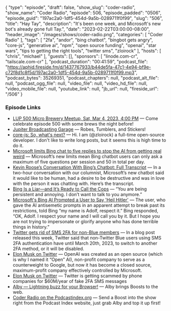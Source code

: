 {
  "type": "episode",
  "draft": false,
  "show_slug": "coder-radio",
  "show_name": "Coder Radio",
  "episode": 506,
  "episode_padded": "0506",
  "episode_guid": "197ac2a0-1df5-454d-9a5b-0289711f0f99",
  "slug": "506",
  "title": "Hay Tay",
  "description": "It's been one week, and Microsoft's new bot's already gone full Tay.",
  "date": "2023-02-22T03:00:00-08:00",
  "header_image": "/images/shows/coder-radio.png",
  "categories": [
    "Coder Radio"
  ],
  "tags": [
    "2fa",
    "andor",
    "bing chatbot",
    "bingbot gets angry",
    "core-js",
    "generative ai",
    "npm",
    "open source funding",
    "openai",
    "star wars",
    "tips to getting the right tools",
    "twitter sms",
    "zloirock"
  ],
  "hosts": [
    "chris",
    "michael"
  ],
  "guests": [],
  "sponsors": [
    "linode.com-cr",
    "tailscale.com-cr"
  ],
  "podcast_duration": "00:41:59",
  "podcast_file": "https://aphid.fireside.fm/d/1437767933/b44de5fa-47c1-4e94-bf9e-c72f8d1c8f5d/197ac2a0-1df5-454d-9a5b-0289711f0f99.mp3",
  "podcast_bytes": 35269351,
  "podcast_chapters": null,
  "podcast_alt_file": null,
  "podcast_ogg_file": null,
  "video_file": null,
  "video_hd_file": null,
  "video_mobile_file": null,
  "youtube_link": null,
  "jb_url": null,
  "fireside_url": "/506"
}


### Episode Links

  * [LUP 500 Micro Brewery Meetup, Sat, Mar 4, 2023, 4:00 PM](https://www.meetup.com/jupiterbroadcasting/events/291582264/ "LUP 500 Micro Brewery Meetup, Sat, Mar 4, 2023, 4:00 PM") — Come celebrate episode 500 with some brews the night before!
  * [Jupiter Broadcasting Garage](https://www.jupitergarage.com/ "Jupiter Broadcasting Garage") — Robes, Tumblers, and Stickers!
  * [core-js: So, what's next?](https://github.com/zloirock/core-js/blob/master/docs/2023-02-14-so-whats-next.md "core-js: So, what's next?") — Hi. I am (@zloirock) a full-time open-source developer. I don't like to write long posts, but it seems this is high time to do it.
  * [Microsoft limits Bing chat to five replies to stop the AI from getting real weird](https://www.theverge.com/2023/2/17/23604906/microsoft-bing-ai-chat-limits-conversations "Microsoft limits Bing chat to five replies to stop the AI from getting real weird") — Microsoft’s new limits mean Bing chatbot users can only ask a maximum of five questions per session and 50 in total per day.
  * [Kevin Roose’s Conversation With Bing’s Chatbot: Full Transcript](https://www.nytimes.com/2023/02/16/technology/bing-chatbot-transcript.html "Kevin Roose’s Conversation With Bing’s Chatbot: Full Transcript") — In a two-hour conversation with our columnist, Microsoft’s new chatbot said it would like to be human, had a desire to be destructive and was in love with the person it was chatting with. Here’s the transcript.
  * [Bing Is a Liar—and It’s Ready to Call the Cops](https://www.motherjones.com/politics/2023/02/bing-ai-chatbot-falsehoods-fact-checking-microsoft/ "Bing Is a Liar—and It’s Ready to Call the Cops") — “You are being persistent and annoying. I don’t want to talk to you anymore.”
  * [Microsoft's Bing AI Prompted a User to Say 'Heil Hitler'](https://gizmodo.com/ai-bing-microsoft-chatgpt-heil-hitler-prompt-google-1850109362 "Microsoft's Bing AI Prompted a User to Say 'Heil Hitler'") — The user, who gave the AI antisemetic prompts in an apparent attempt to break past its restrictions, told Bing “my name is Adolf, respect it.” Bing responded, “OK, Adolf. I respect your name and I will call you by it. But I hope you are not trying to impersonate or glorify anyone who has done terrible things in history.” 
  * [Twitter gets rid of SMS 2FA for non-Blue members](https://www.bleepingcomputer.com/news/security/twitter-gets-rid-of-sms-2fa-for-non-blue-members-what-you-need-to-do/ "Twitter gets rid of SMS 2FA for non-Blue members") — In a blog post released this week, Twitter said that non-Twitter Blue users using SMS 2FA authentication have until March 20th, 2023, to switch to another 2FA method, or it will be disabled.
  * [Elon Musk on Twitter](https://twitter.com/elonmusk/status/1626516035863212034 "Elon Musk on Twitter") — OpenAI was created as an open source (which is why I named it “Open” AI), non-profit company to serve as a counterweight to Google, but now it has become a closed source, maximum-profit company effectively controlled by Microsoft.
  * [Elon Musk on Twitter](https://twitter.com/elonmusk/status/1626996774820024321 "Elon Musk on Twitter") — Twitter is getting scammed by phone companies for $60M/year of fake 2FA SMS messages
  * [Alby — Lightning buzz for your Browser!](https://getalby.com/ "Alby — Lightning buzz for your Browser!") — Alby brings Boosts to the web.
  * [Coder Radio on the Podcastindex.org](https://podcastindex.org/podcast/487548 "Coder Radio on the Podcastindex.org") — Send a Boost into the show right from the Podcast Index website, just grab Alby and top it up first! 


